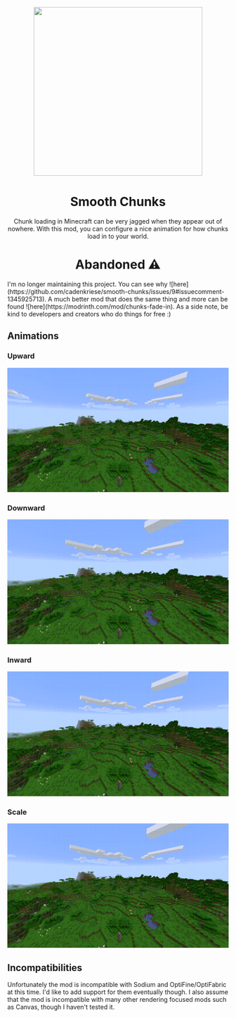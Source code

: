 <p align="center">
  <img width="384" height="384" src="https://github.com/fl0gic/smooth-chunks/blob/543cb55c7fa0397a437260254b0a74dde2ebc6a0/src/main/resources/assets/smooth-chunks/icon.png?raw=true">
</p>

<h1 align="center">Smooth Chunks</h1>
<p align="center">Chunk loading in Minecraft can be very jagged when they appear out of nowhere. With this mod, you can configure a nice animation for how chunks load in to your world.</p>

<h1 align="center">Abandoned ⚠️</h1>
I'm no longer maintaining this project. You can see why ![here](https://github.com/cadenkriese/smooth-chunks/issues/9#issuecomment-1345925713). A much better mod that does the same thing and more can be found ![here](https://modrinth.com/mod/chunks-fade-in). As a side note, be kind to developers and creators who do things for free :)

## Animations

### Upward
![Gif of upward loading](media/showcase-gifs/upward.gif)

### Downward
![Gif of upward loading](media/showcase-gifs/downward.gif)

### Inward
![Gif of upward loading](media/showcase-gifs/inward.gif)

### Scale
![Gif of upward loading](media/showcase-gifs/scale.gif)

## Incompatibilities

Unfortunately the mod is incompatible with Sodium and OptiFine/OptiFabric at this time. I'd like to add support for them eventually though. I also assume that the mod is incompatible with many other rendering focused mods such as Canvas, though I haven't tested it.
